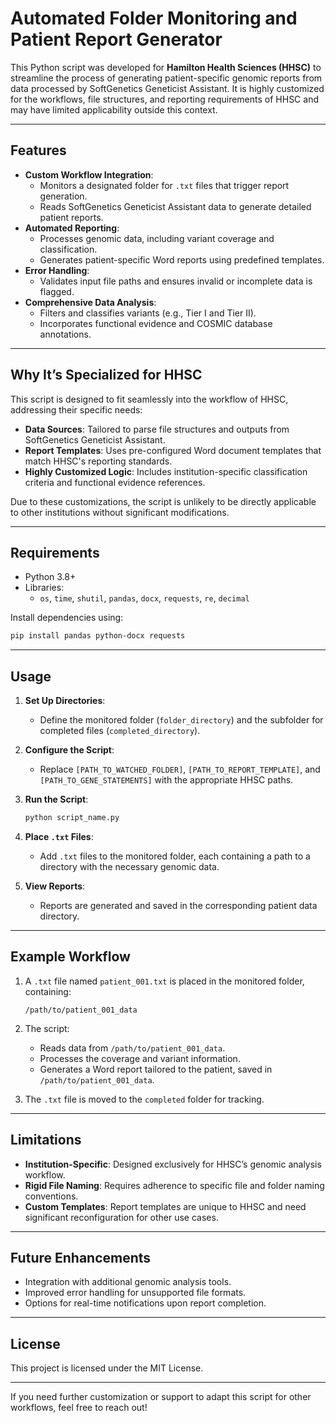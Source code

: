 # Automated Folder Monitoring and Patient Report Generator

This Python script was developed for **Hamilton Health Sciences (HHSC)** to streamline the process of generating patient-specific genomic reports from data processed by SoftGenetics Geneticist Assistant. It is highly customized for the workflows, file structures, and reporting requirements of HHSC and may have limited applicability outside this context.

---

## Features

- **Custom Workflow Integration**:
  - Monitors a designated folder for `.txt` files that trigger report generation.
  - Reads SoftGenetics Geneticist Assistant data to generate detailed patient reports.
- **Automated Reporting**:
  - Processes genomic data, including variant coverage and classification.
  - Generates patient-specific Word reports using predefined templates.
- **Error Handling**:
  - Validates input file paths and ensures invalid or incomplete data is flagged.
- **Comprehensive Data Analysis**:
  - Filters and classifies variants (e.g., Tier I and Tier II).
  - Incorporates functional evidence and COSMIC database annotations.

---

## Why It’s Specialized for HHSC

This script is designed to fit seamlessly into the workflow of HHSC, addressing their specific needs:
- **Data Sources**: Tailored to parse file structures and outputs from SoftGenetics Geneticist Assistant.
- **Report Templates**: Uses pre-configured Word document templates that match HHSC's reporting standards.
- **Highly Customized Logic**: Includes institution-specific classification criteria and functional evidence references.

Due to these customizations, the script is unlikely to be directly applicable to other institutions without significant modifications.

---

## Requirements

- Python 3.8+
- Libraries:
  - `os`, `time`, `shutil`, `pandas`, `docx`, `requests`, `re`, `decimal`

Install dependencies using:

```bash
pip install pandas python-docx requests
```

---

## Usage

1. **Set Up Directories**:
   - Define the monitored folder (`folder_directory`) and the subfolder for completed files (`completed_directory`).

2. **Configure the Script**:
   - Replace `[PATH_TO_WATCHED_FOLDER]`, `[PATH_TO_REPORT_TEMPLATE]`, and `[PATH_TO_GENE_STATEMENTS]` with the appropriate HHSC paths.

3. **Run the Script**:
   ```bash
   python script_name.py
   ```

4. **Place `.txt` Files**:
   - Add `.txt` files to the monitored folder, each containing a path to a directory with the necessary genomic data.

5. **View Reports**:
   - Reports are generated and saved in the corresponding patient data directory.

---

## Example Workflow

1. A `.txt` file named `patient_001.txt` is placed in the monitored folder, containing:
   ```
   /path/to/patient_001_data
   ```

2. The script:
   - Reads data from `/path/to/patient_001_data`.
   - Processes the coverage and variant information.
   - Generates a Word report tailored to the patient, saved in `/path/to/patient_001_data`.

3. The `.txt` file is moved to the `completed` folder for tracking.

---

## Limitations

- **Institution-Specific**: Designed exclusively for HHSC’s genomic analysis workflow.
- **Rigid File Naming**: Requires adherence to specific file and folder naming conventions.
- **Custom Templates**: Report templates are unique to HHSC and need significant reconfiguration for other use cases.

---

## Future Enhancements

- Integration with additional genomic analysis tools.
- Improved error handling for unsupported file formats.
- Options for real-time notifications upon report completion.

---

## License

This project is licensed under the MIT License.

---

If you need further customization or support to adapt this script for other workflows, feel free to reach out!
